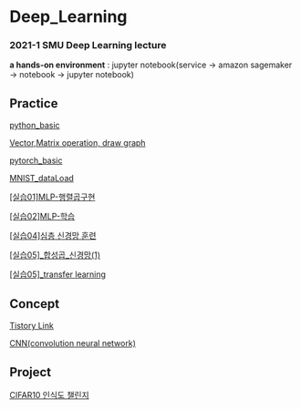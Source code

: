 # Deep_Learning
### 2021-1 SMU Deep Learning lecture 

**a hands-on environment** : jupyter notebook(service -> amazon sagemaker -> notebook -> jupyter notebook)

## Practice
[python_basic](https://github.com/sunjungAn/Deep_Learning/blob/master/1.%20python_basic.ipynb)

[Vector,Matrix operation, draw graph](https://github.com/sunjungAn/Deep_Learning/blob/master/2.%20Vector%2C%20Matrix%20operation%2C%20draw%20graph.ipynb)

[pytorch_basic](https://github.com/sunjungAn/Deep_Learning/blob/master/3.%20pytorch_basic.ipynb)

[MNIST_dataLoad](https://github.com/sunjungAn/Deep_Learning/blob/master/4.MNIST_dataLoad.ipynb)

[[실습01]MLP-행렬곱구현](https://github.com/sunjungAn/Deep_Learning/blob/master/%5B%EC%8B%A4%EC%8A%B501%5DMLP-%ED%96%89%EB%A0%AC%EA%B3%B1%EA%B5%AC%ED%98%84.ipynb)

[[실습02]MLP-학습](https://github.com/sunjungAn/Deep_Learning/blob/master/%5B%EC%8B%A4%EC%8A%B502%5DMLP-%ED%95%99%EC%8A%B5(2).ipynb)

[[실습04]심층 신경망 훈련](https://github.com/sunjungAn/Deep_Learning/tree/master/%5B%EC%8B%A4%EC%8A%B504%5D%EC%8B%AC%EC%B8%B5%EC%8B%A0%EA%B2%BD%EB%A7%9D%20%ED%9B%88%EB%A0%A8)

[[실습05]_합성곱_신경망(1)](https://github.com/sunjungAn/Deep_Learning/blob/master/%5B%EC%8B%A4%EC%8A%B505%5D_%ED%95%A9%EC%84%B1%EA%B3%B1_%EC%8B%A0%EA%B2%BD%EB%A7%9D(1).ipynb)

[[실습05]_transfer learning](https://github.com/sunjungAn/Deep_Learning/blob/master/%5B%EC%8B%A4%EC%8A%B505%5D-transfer%20learning.ipynb)
## Concept
[Tistory Link](https://sunjung.tistory.com/category/%EA%B0%9C%EB%B0%9C%20%EA%B3%B5%EB%B6%80/%EB%94%A5%EB%9F%AC%EB%8B%9D)

[CNN(convolution neural network)](https://github.com/sunjungAn/Deep_Learning/tree/master/concept)

## Project
[CIFAR10 인식도 챌린지](https://github.com/sunjungAn/Deep_Learning/tree/master/CIFAR10_CNN)
